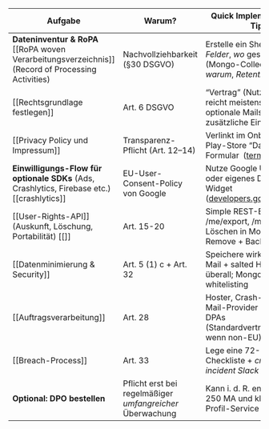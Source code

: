 
| Aufgabe                                                                                            | Warum?                                                    | Quick Implementation-Tip                                                                                                                                                                                                    |
| -------------------------------------------------------------------------------------------------- | --------------------------------------------------------- | --------------------------------------------------------------------------------------------------------------------------------------------------------------------------------------------------------------------------- |
| **Dateninventur & RoPA** [[RoPA woven Verarbeitungsverzeichnis]] (Record of Processing Activities) | Nachvollziehbarkeit (§30 DSGVO)                           | Erstelle ein Sheet: _Welche Felder_, _wo_ gespeichert (Mongo-Collection), _warum_, _Retention_                                                                                                                              |
| [[Rechtsgrundlage festlegen]]                                                                      | Art. 6 DSGVO                                              | “Vertrag” (Nutzungs-Abo) reicht meistens; für optionale Mails/Analytics zusätzliche Einwilligung                                                                                                                            |
| [[Privacy Policy und Impressum]]                                                                   | Transparenz-Pflicht (Art. 12–14)                          | Verlinkt im Onboarding + Play-Store “Data Safety”-Formular ([termly.io](https://termly.io/resources/checklists/gdpr-requirements/?utm_source=chatgpt.com "5 Step GDPR Requirements Checklist For All Businesses - Termly")) |
| **Einwilligungs-Flow für optionale SDKs** (Ads, Crashlytics, Firebase etc.) [[crashlytics]]        | EU-User-Consent-Policy von Google                         | Nutze Google UMP-SDK oder eigenes Dialog-Widget ([developers.google.com](https://developers.google.com/admob/android/privacy/gdpr?utm_source=chatgpt.com "GDPR IAB support \| Android - Google for Developers"))            |
| [[User-Rights-API]] (Auskunft, Löschung, Portabilität) [[]]                                        | Art. 15-20                                                | Simple REST-Endpoints: /me/export, /me/delete. Löschen in Mongo = Remove + Backup-Flag                                                                                                                                      |
| [[Datenminimierung & Security]]                                                                    | Art. 5 (1) c + Art. 32                                    | Speichere wirklich nur E-Mail + salted Hash; TLS überall; Mongo-IP-whitelisting                                                                                                                                             |
| [[Auftragsverarbeitung]]                                                                           | Art. 28                                                   | Hoster, Crash-SDKs, Mail-Provider → schließe DPAs (Standardvertragsklauseln, wenn non-EU)                                                                                                                                   |
| [[Breach-Process]]                                                                                 | Art. 33                                                   | Lege eine 72-Stunden-Checkliste + _critical incident Slack channel_ an                                                                                                                                                      |
| **Optional: DPO bestellen**                                                                        | Pflicht erst bei regelmäßiger _umfangreicher_ Überwachung | Kann i. d. R. entfallen bei < 250 MA und kleinem Profil-Service                                                                                                                                                             |
